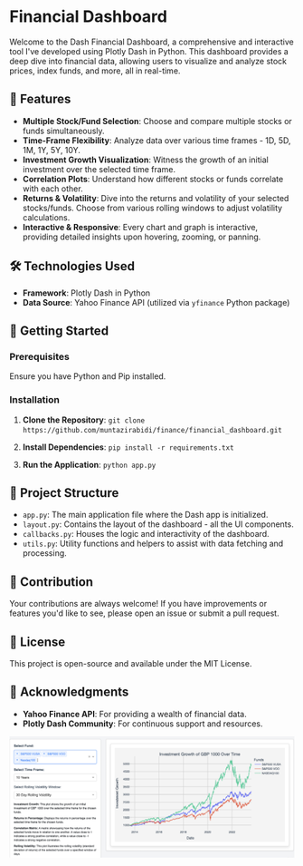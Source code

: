 # Financial Dashboard

Welcome to the Dash Financial Dashboard, a comprehensive and interactive tool I've developed using Plotly Dash in Python. This dashboard provides a deep dive into financial data, allowing users to visualize and analyze stock prices, index funds, and more, all in real-time.

## 🌟 Features

- **Multiple Stock/Fund Selection**: Choose and compare multiple stocks or funds simultaneously.
- **Time-Frame Flexibility**: Analyze data over various time frames - 1D, 5D, 1M, 1Y, 5Y, 10Y.
- **Investment Growth Visualization**: Witness the growth of an initial investment over the selected time frame.
- **Correlation Plots**: Understand how different stocks or funds correlate with each other.
- **Returns & Volatility**: Dive into the returns and volatility of your selected stocks/funds. Choose from various rolling windows to adjust volatility calculations.
- **Interactive & Responsive**: Every chart and graph is interactive, providing detailed insights upon hovering, zooming, or panning.

## 🛠️ Technologies Used

- **Framework**: Plotly Dash in Python
- **Data Source**: Yahoo Finance API (utilized via `yfinance` Python package)

## 🚀 Getting Started

### Prerequisites

Ensure you have Python and Pip installed.

### Installation

1. **Clone the Repository**:
`git clone https://github.com/muntazirabidi/finance/financial_dashboard.git`


2. **Install Dependencies**:
`pip install -r requirements.txt`


3. **Run the Application**:
`python app.py`


## 📁 Project Structure

- `app.py`: The main application file where the Dash app is initialized.
- `layout.py`: Contains the layout of the dashboard - all the UI components.
- `callbacks.py`: Houses the logic and interactivity of the dashboard.
- `utils.py`: Utility functions and helpers to assist with data fetching and processing.

## 🤝 Contribution

Your contributions are always welcome! If you have improvements or features you'd like to see, please open an issue or submit a pull request.

## 📜 License

This project is open-source and available under the MIT License.

## 🙏 Acknowledgments

- **Yahoo Finance API**: For providing a wealth of financial data.
- **Plotly Dash Community**: For continuous support and resources.

![Dashboard Screenshot](./assets/Dashboard.png)

